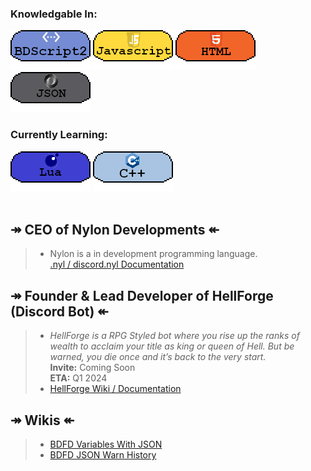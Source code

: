 ### Knowledgable In:
[![image](3453532.png)](https://github.com/Koomball) [![image](533532532.png)](https://github.com/Koomball) [![image](3532323.png)](https://github.com/Koomball) [![image](432432432.png)](https://github.com/Koomball) <br>
### Currently Learning:
[![image](3532154321.png)](https://github.com/Koomball) [![image](23532532.png)](https://github.com/Koomball) <br>
<br>
## ↠ CEO of Nylon Developments ↞
> * Nylon is a in development programming language. <br>
> [.nyl / discord.nyl Documentation](https://koomball.github.io/Nylon.io/) <br>

## ↠ Founder & Lead Developer of HellForge (Discord Bot) ↞
> * *HellForge is a RPG Styled bot where you rise up the ranks of wealth to acclaim your title as king or queen of Hell. But be warned, you die once and it’s back to the very start.* <br>
>   **Invite:** Coming Soon <br>
>   **ETA:** Q1 2024 <br>  
> * [HellForge Wiki / Documentation](https://koomball.github.io/HellForge-Documentation.io/)

## ↠ Wikis ↞
> - [BDFD Variables With JSON](https://github.com/Koomball/BDFD-Variables-With-Json/tree/main) <br>
> - [BDFD JSON Warn History](https://github.com/Koomball/BDFD-JSON-Warn-History-Guide) <br>
